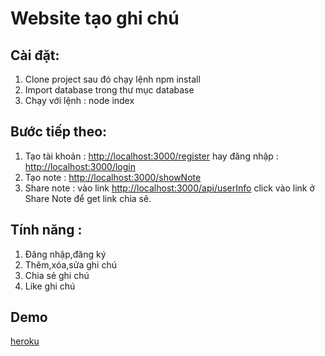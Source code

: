 # Website tạo ghi chú
## Cài đặt:

1. Clone project sau đó chạy lệnh npm install
2. Import database trong thư mục database
3. Chạy với lệnh : node index

## Bước tiếp theo:

1. Tạo tài khoản : [http://localhost:3000/register](http://localhost:3000/register) hay đăng nhập : [http://localhost:3000/login](http://localhost:3000/login)
2. Tạo note : [http://localhost:3000/showNote](http://localhost:3000/showNote)
3. Share note : vào link [http://localhost:3000/api/userInfo](http://localhost:3000/api/userInfo) click vào link ở Share Note để get link chia sẽ. 


## Tính năng :

1. Đăng nhập,đăng ký
1. Thêm,xóa,sửa ghi chú
2. Chia sẻ ghi chú
3. Like ghi chú

## Demo

[heroku](https://note999.herokuapp.com/)
